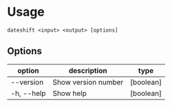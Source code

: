 # Usage
`dateshift <input> <output> [options]`

## Options
| option | description | type |
|--|--|--|
| --version | Show version number | [boolean] | 
| -h, --help | Show help | [boolean] |

